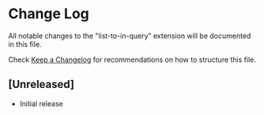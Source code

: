 # Change Log

All notable changes to the "list-to-in-query" extension will be documented in this file.

Check [Keep a Changelog](http://keepachangelog.com/) for recommendations on how to structure this file.

## [Unreleased]

- Initial release